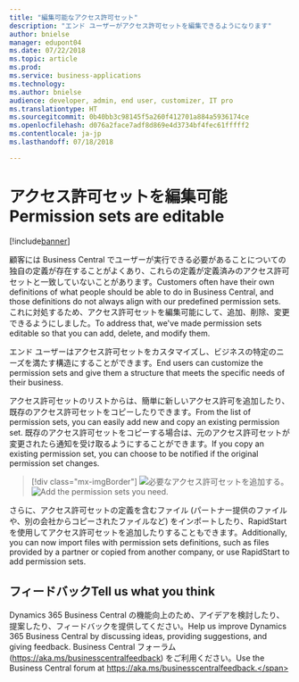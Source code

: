 ```yaml
---
title: "編集可能なアクセス許可セット"
description: "エンド ユーザーがアクセス許可セットを編集できるようになります"
author: bnielse
manager: edupont04
ms.date: 07/22/2018
ms.topic: article
ms.prod: 
ms.service: business-applications
ms.technology: 
ms.author: bnielse
audience: developer, admin, end user, customizer, IT pro
ms.translationtype: HT
ms.sourcegitcommit: 0b40bb3c98145f5a260f412701a884a5936174ce
ms.openlocfilehash: d076a2face7adf8d869e4d3734bf4fec61fffff2
ms.contentlocale: ja-jp
ms.lasthandoff: 07/18/2018

---
```


# <a name="permission-sets-are-editable"></a><span data-ttu-id="5bb49-103">アクセス許可セットを編集可能</span><span class="sxs-lookup"><span data-stu-id="5bb49-103">Permission sets are editable</span></span>

[!include[banner](../../includes/banner.md)]

<span data-ttu-id="5bb49-104">顧客には Business Central でユーザーが実行できる必要があることについての独自の定義が存在することがよくあり、これらの定義が定義済みのアクセス許可セットと一致していないことがあります。</span><span class="sxs-lookup"><span data-stu-id="5bb49-104">Customers often have their own definitions of what people should be able to do in Business Central, and those definitions do not always align with our predefined permission sets.</span></span> <span data-ttu-id="5bb49-105">これに対処するため、アクセス許可セットを編集可能にして、追加、削除、変更できるようにしました。</span><span class="sxs-lookup"><span data-stu-id="5bb49-105">To address that, we've made permission sets editable so that you can add, delete, and modify them.</span></span>

<span data-ttu-id="5bb49-106">エンド ユーザーはアクセス許可セットをカスタマイズし、ビジネスの特定のニーズを満たす構造にすることができます。</span><span class="sxs-lookup"><span data-stu-id="5bb49-106">End users can customize the permission sets and give them a structure that meets the specific needs of their business.</span></span>  

<span data-ttu-id="5bb49-107">アクセス許可セットのリストからは、簡単に新しいアクセス許可を追加したり、既存のアクセス許可セットをコピーしたりできます。</span><span class="sxs-lookup"><span data-stu-id="5bb49-107">From the list of permission sets, you can easily add new and copy an existing permission set.</span></span> <span data-ttu-id="5bb49-108">既存のアクセス許可セットをコピーする場合は、元のアクセス許可セットが変更されたら通知を受け取るようにすることができます。</span><span class="sxs-lookup"><span data-stu-id="5bb49-108">If you copy an existing permission set, you can choose to be notified if the original permission set changes.</span></span>  

> [!div class="mx-imgBorder"]
> <span data-ttu-id="5bb49-109">![](media/editablepermissionsets_list.png "必要なアクセス許可セットを追加する。")</span><span class="sxs-lookup"><span data-stu-id="5bb49-109">![](media/editablepermissionsets_list.png "Add the permission sets you need.")</span></span>

<span data-ttu-id="5bb49-110">さらに、アクセス許可セットの定義を含むファイル (パートナー提供のファイルや、別の会社からコピーされたファイルなど) をインポートしたり、RapidStart を使用してアクセス許可セットを追加したりすることもできます。</span><span class="sxs-lookup"><span data-stu-id="5bb49-110">Additionally, you can now import files with permission sets definitions, such as files provided by a partner or copied from another company, or use RapidStart to add permission sets.</span></span>

<!--
### Who uses this feature
End users, admins, customizers, developers, IT pros
## Status
### Availability
Cloud, On-premises, Hybrid
### Regional availability
No regional restrictions. All Dynamics 365 Business Central supported markets.
-->

## <a name="tell-us-what-you-think"></a><span data-ttu-id="5bb49-111">フィードバック</span><span class="sxs-lookup"><span data-stu-id="5bb49-111">Tell us what you think</span></span>
<span data-ttu-id="5bb49-112">Dynamics 365 Business Central の機能向上のため、アイデアを検討したり、提案したり、フィードバックを提供してください。</span><span class="sxs-lookup"><span data-stu-id="5bb49-112">Help us improve Dynamics 365 Business Central by discussing ideas, providing suggestions, and giving feedback.</span></span> <span data-ttu-id="5bb49-113">Business Central フォーラム (https://aka.ms/businesscentralfeedback) をご利用ください。</span><span class="sxs-lookup"><span data-stu-id="5bb49-113">Use the Business Central forum at https://aka.ms/businesscentralfeedback.</span></span>

